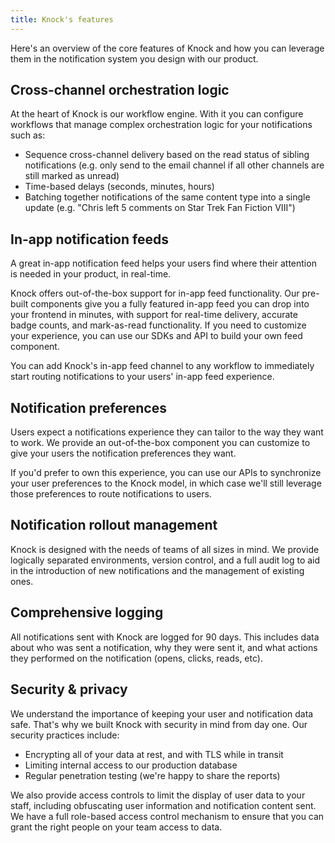```yaml
---
title: Knock's features
---
```


Here's an overview of the core features of Knock and how you can leverage them in the notification system you design with our product. 

## Cross-channel orchestration logic

At the heart of Knock is our workflow engine. With it you can configure workflows that manage complex orchestration
logic for your notifications such as:

- Sequence cross-channel delivery based on the read status of sibling notifications (e.g. only send to the email channel if all other channels are still marked as unread)
- Time-based delays (seconds, minutes, hours)
- Batching together notifications of the same content type into a single update (e.g. "Chris left 5 comments on Star Trek Fan Fiction VIII")

## In-app notification feeds

A great in-app notification feed helps your users find where their attention is needed in your product, in real-time.

Knock offers out-of-the-box support for in-app feed functionality. Our pre-built components give you a fully featured in-app feed you can drop into your frontend in minutes, with support for real-time delivery, accurate badge counts, and mark-as-read functionality. If you need to customize your experience, you can use our SDKs and API to build your own feed component. 

You can add Knock's in-app feed channel to any workflow to immediately start routing notifications to your users' in-app feed experience. 

## Notification preferences

Users expect a notifications experience they can tailor to the way they want to work. We provide an out-of-the-box component you can customize to give your users the notification preferences they want. 

If you'd prefer to own this experience, you can use our APIs to synchronize your user
preferences to the Knock model, in which case we'll still leverage those preferences to route notifications to users.

## Notification rollout management

Knock is designed with the needs of teams of all sizes in mind. We provide logically separated
environments, version control, and a full audit log to aid in the introduction of new
notifications and the management of existing ones.

## Comprehensive logging

All notifications sent with Knock are logged for 90 days. This includes data about who was
sent a notification, why they were sent it, and what actions they performed on the notification
(opens, clicks, reads, etc).

## Security & privacy

We understand the importance of keeping your user and notification data safe. That's why we built Knock with security in mind from day one. Our security practices include:

- Encrypting all of your data at rest, and with TLS while in transit
- Limiting internal access to our production database
- Regular penetration testing (we're happy to share the reports)

We also provide access controls to limit the display of user data to your staff, including obfuscating
user information and notification content sent. We have a full role-based access control mechanism
to ensure that you can grant the right people on your team access to data.